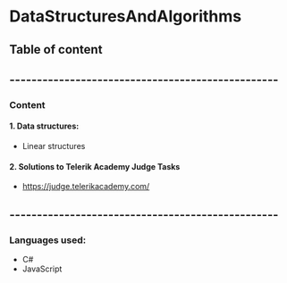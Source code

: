 # DataStructuresAndAlgorithms
## Table of content
## -------------------------------------------------
### Content
#### 1. Data structures:
- Linear structures
#### 2. Solutions to Telerik Academy Judge Tasks
- https://judge.telerikacademy.com/

## -------------------------------------------------
### Languages used:
- C#
- JavaScript
